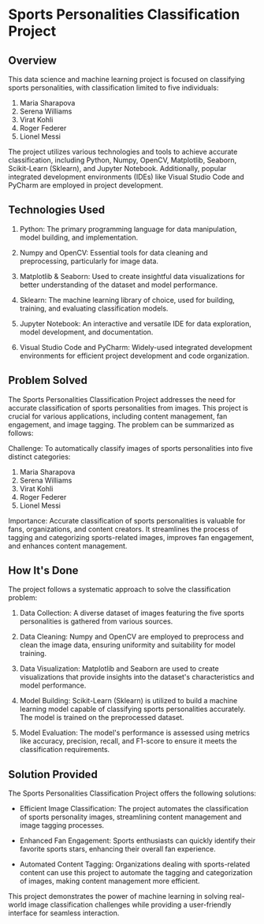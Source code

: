 # Sports Personalities Classification Project

## Overview

This data science and machine learning project is focused on classifying sports personalities, with classification limited to five individuals:

1. Maria Sharapova
2. Serena Williams
3. Virat Kohli
4. Roger Federer
5. Lionel Messi

The project utilizes various technologies and tools to achieve accurate classification, including Python, Numpy, OpenCV, Matplotlib, Seaborn, Scikit-Learn (Sklearn), and Jupyter Notebook. Additionally, popular integrated development environments (IDEs) like Visual Studio Code and PyCharm are employed in project development.

## Technologies Used

1. Python: The primary programming language for data manipulation, model building, and implementation.

2. Numpy and OpenCV: Essential tools for data cleaning and preprocessing, particularly for image data.

3. Matplotlib & Seaborn: Used to create insightful data visualizations for better understanding of the dataset and model performance.

4. Sklearn: The machine learning library of choice, used for building, training, and evaluating classification models.

5. Jupyter Notebook: An interactive and versatile IDE for data exploration, model development, and documentation.

6. Visual Studio Code and PyCharm: Widely-used integrated development environments for efficient project development and code organization.

## Problem Solved

The Sports Personalities Classification Project addresses the need for accurate classification of sports personalities from images. This project is crucial for various applications, including content management, fan engagement, and image tagging. The problem can be summarized as follows:

Challenge: To automatically classify images of sports personalities into five distinct categories:
1. Maria Sharapova
2. Serena Williams
3. Virat Kohli
4. Roger Federer
5. Lionel Messi

Importance: Accurate classification of sports personalities is valuable for fans, organizations, and content creators. It streamlines the process of tagging and categorizing sports-related images, improves fan engagement, and enhances content management.

## How It's Done

The project follows a systematic approach to solve the classification problem:

1. Data Collection: A diverse dataset of images featuring the five sports personalities is gathered from various sources.

2. Data Cleaning: Numpy and OpenCV are employed to preprocess and clean the image data, ensuring uniformity and suitability for model training.

3. Data Visualization: Matplotlib and Seaborn are used to create visualizations that provide insights into the dataset's characteristics and model performance.

4. Model Building: Scikit-Learn (Sklearn) is utilized to build a machine learning model capable of classifying sports personalities accurately. The model is trained on the preprocessed dataset.

5. Model Evaluation: The model's performance is assessed using metrics like accuracy, precision, recall, and F1-score to ensure it meets the classification requirements.

## Solution Provided

The Sports Personalities Classification Project offers the following solutions:

- Efficient Image Classification: The project automates the classification of sports personality images, streamlining content management and image tagging processes.

- Enhanced Fan Engagement: Sports enthusiasts can quickly identify their favorite sports stars, enhancing their overall fan experience.

- Automated Content Tagging: Organizations dealing with sports-related content can use this project to automate the tagging and categorization of images, making content management more efficient.

This project demonstrates the power of machine learning in solving real-world image classification challenges while providing a user-friendly interface for seamless interaction.
